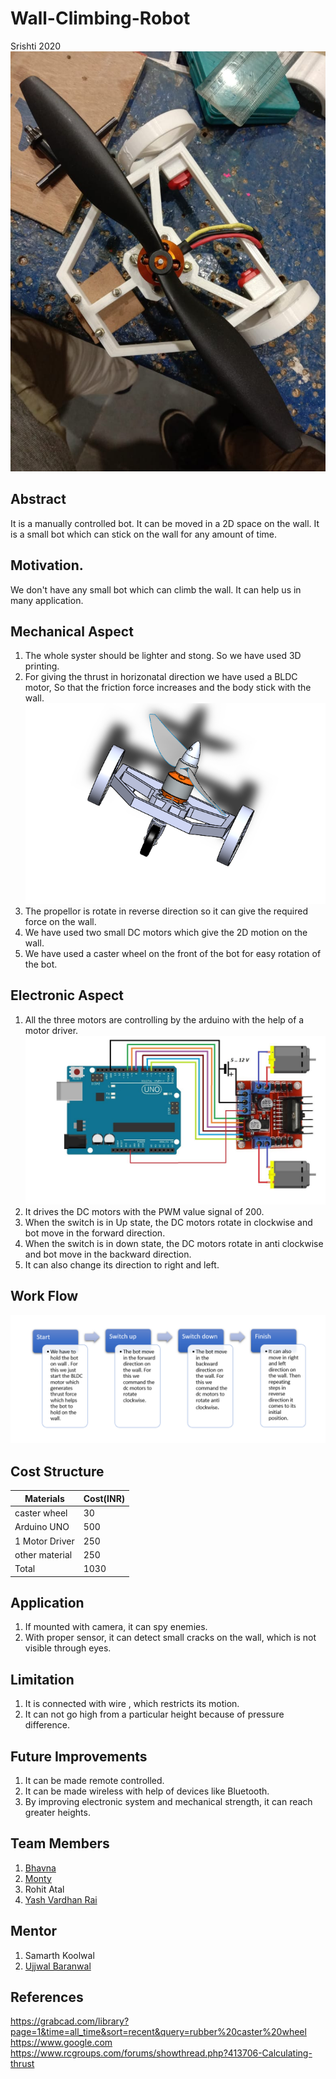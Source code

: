 # Wall-Climbing-Robot
Srishti 2020
![](https://github.com/marsiitr/Wall-Climbing-Robot/blob/80542ecedfcc531dddfdac09be7de8b2ccad7546/Images%20and%20Videos/Images/front%20view.jpg)

## Abstract
It is a manually controlled bot. It can be moved in a 2D space on the wall. It is a small bot which can stick on the wall for any amount of time. 


## Motivation.
We don't have any small bot which can climb the wall. It can help us in many application.

## Mechanical Aspect
1. The whole syster should be lighter and stong. So we have used 3D printing.
2. For giving the thrust in horizonatal direction we have used a BLDC motor, So that the friction force increases and the body stick with the wall.
![](https://github.com/marsiitr/Wall-Climbing-Robot/blob/80542ecedfcc531dddfdac09be7de8b2ccad7546/Images%20and%20Videos/Images/Cad%20design.png)
3. The propellor is rotate in reverse direction so it can give the required force on the wall.
4. We have used two small DC motors which give the 2D motion on the wall.
5. We have used a caster wheel on the front of the bot for easy rotation of the bot.

## Electronic Aspect
1. All the three motors are controlling by the arduino with the help of a motor driver.
![](https://github.com/marsiitr/Wall-Climbing-Robot/blob/de0ab5a1be7fad8a3adcaa81d91c0fda2761cd6a/Images%20and%20Videos/Images/Arduino%20and%20motor%20driver.jpg)
2. It drives the DC motors with the PWM value signal of 200.
3. When the switch is in Up state, the DC motors rotate in clockwise and bot move in the forward direction.
4. When the switch is in down state, the DC motors rotate in anti clockwise and bot move in the backward direction.
5. It can also change its direction to right and left.

## Work Flow
![](https://github.com/marsiitr/Wall-Climbing-Robot/blob/7cca7e3a2f63b91db35dfd7517cb78079a9fa5c0/Images%20and%20Videos/Images/Work%20flow.png)

## Cost Structure
| Materials  | Cost(INR) |
| ------------- | ------------- |
| caster wheel | 30 |
| Arduino UNO  |500 |
| 1 Motor Driver  | 250 |
| other material | 250  |
| Total | 1030 |

## Application
1. If mounted with camera, it can spy enemies.
2. With proper sensor, it can detect small cracks on the wall, which is not visible through eyes.

## Limitation
1. It is connected with wire , which restricts its motion.
2. It can not go high from a particular height because of pressure difference.

## Future Improvements
1. It can be made remote controlled.
2. It can be made wireless with help of devices like Bluetooth.
3. By improving electronic system and mechanical strength, it can reach greater heights.

## Team Members
1. [Bhavna](https://github.com/Bhavna525)
2. [Monty](https://github.com/Monty-00)
3. Rohit Atal
4. [Yash Vardhan Rai](https://github.com/yashguru10)

## Mentor
1. Samarth Koolwal
2. [Ujjwal Baranwal](https://github.com/ujjwal-baranwal)

## References
https://grabcad.com/library?page=1&time=all_time&sort=recent&query=rubber%20caster%20wheel
https://www.google.com
https://www.rcgroups.com/forums/showthread.php?413706-Calculating-thrust